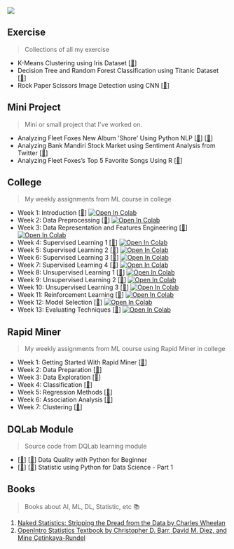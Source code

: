 ![](https://cdn.pixabay.com/photo/2017/06/05/10/15/landscape-2373649_960_720.jpg)

## Exercise
> Collections of all my exercise 

- K-Means Clustering using Iris Dataset [[📂](https://github.com/jerichosiahaya/machine-learning/tree/main/exercise/k-means%20clustering%20using%20iris%20dataset)]
- Decision Tree and Random Forest Classification using Titanic Dataset [[📂](https://github.com/jerichosiahaya/machine-learning/tree/main/exercise/titanic%20survivor%20classification)]
- Rock Paper Scissors Image Detection using CNN [[📂](https://github.com/jerichosiahaya/machine-learning/tree/main/exercise/rock%20paper%20scissors%20image%20detection)]

## Mini Project
> Mini or small project that I've worked on. 

- Analyzing Fleet Foxes New Album 'Shore' Using Python NLP [[📂](https://github.com/jerichosiahaya/machine-learning/tree/main/mini%20project/fleet%20foxes%20album%20shore%20text%20mining)] [[📰](https://medium.com/analytics-vidhya/analyzing-fleet-foxes-new-album-shore-using-python-e737fc40f3ef)]
- Analyzing Bank Mandiri Stock Market using Sentiment Analysis from Twitter [[📂](https://github.com/jerichosiahaya/machine-learning/tree/main/mini%20project/sentiment%20vs%20stock)]
- Analyzing Fleet Foxes’s Top 5 Favorite Songs Using R [[📰](https://medium.com/analytics-vidhya/analyzing-fleet-foxess-top-5-favorite-songs-using-r-7953daa4e403)]


## College
> My weekly assignments from ML course in college

- Week 1: Introduction [[📂](https://github.com/jerichosiahaya/machine-learning/tree/main/college/Week%201)] [![Open In Colab](https://colab.research.google.com/assets/colab-badge.svg)](https://colab.research.google.com/github/jerichosiahaya/machine-learning/blob/main/college/Week%201/W01_JerichoCristofelSiahaya_32932.ipynb)
- Week 2: Data Preprocessing [[📂](https://github.com/jerichosiahaya/machine-learning/tree/main/college/Week%202)] [![Open In Colab](https://colab.research.google.com/assets/colab-badge.svg)](https://colab.research.google.com/github/jerichosiahaya/machine-learning/blob/main/college/Week%202/W02_JerichoCristofelSiahaya_32932.ipynb)
- Week 3: Data Representation and Features Engineering [[📂](https://github.com/jerichosiahaya/machine-learning/tree/main/college/Week%203)] [![Open In Colab](https://colab.research.google.com/assets/colab-badge.svg)](https://colab.research.google.com/github/jerichosiahaya/machine-learning/blob/main/college/Week%203/W03_JerichoCristofelSiahaya_32932.ipynb)
- Week 4: Supervised Learning 1 [[📂](https://github.com/jerichosiahaya/machine-learning/tree/main/college/Week%204)] [![Open In Colab](https://colab.research.google.com/assets/colab-badge.svg)](https://colab.research.google.com/github/jerichosiahaya/machine-learning/blob/main/college/Week%204/W04_JerichoCristofelSiahaya_32932.ipynb)
- Week 5: Supervised Learning 2 [[📂](https://github.com/jerichosiahaya/machine-learning/tree/main/college/Week%205)] [![Open In Colab](https://colab.research.google.com/assets/colab-badge.svg)](https://colab.research.google.com/github/jerichosiahaya/machine-learning/blob/main/college/Week%205/W05_JerichoCristofelSiahaya_32932.ipynb)
- Week 6: Supervised Learning 3 [[📂](https://github.com/jerichosiahaya/machine-learning/tree/main/college/Week%206)] [![Open In Colab](https://colab.research.google.com/assets/colab-badge.svg)](https://colab.research.google.com/github/jerichosiahaya/machine-learning/blob/main/college/Week%206/W06_JerichoCristofelSiahaya_32932.ipynb)
- Week 7: Supervised Learning 4 [[📂](https://github.com/jerichosiahaya/machine-learning/tree/main/college/Week%207)] [![Open In Colab](https://colab.research.google.com/assets/colab-badge.svg)](https://colab.research.google.com/github/jerichosiahaya/machine-learning/blob/main/college/Week%207/W07_JerichoCristofelSiahaya_32932.ipynb)
- Week 8: Unsupervised Learning 1 [[📂](https://github.com/jerichosiahaya/machine-learning/tree/main/college/Week%208)] [![Open In Colab](https://colab.research.google.com/assets/colab-badge.svg)](https://colab.research.google.com/github/jerichosiahaya/machine-learning/blob/main/college/Week%208/W08_JerichoCristofelSiahaya_32932.ipynb)
- Week 9: Unsupervised Learning 2 [[📂](https://github.com/jerichosiahaya/machine-learning/tree/main/college/Week%209)] [![Open In Colab](https://colab.research.google.com/assets/colab-badge.svg)](https://colab.research.google.com/github/jerichosiahaya/machine-learning/blob/main/college/Week%209/W09_JerichoCristofelSiahaya_32932.ipynb)
- Week 10: Unsupervised Learning 3 [[📂](https://github.com/jerichosiahaya/machine-learning/tree/main/college/Week%2010)] [![Open In Colab](https://colab.research.google.com/assets/colab-badge.svg)](https://colab.research.google.com/github/jerichosiahaya/machine-learning/blob/main/college/Week%2010/W10_JerichoCristofelSiahaya_32932.ipynb)
- Week 11: Reinforcement Learning [[📂](https://github.com/jerichosiahaya/machine-learning/tree/main/college/Week%2011)] [![Open In Colab](https://colab.research.google.com/assets/colab-badge.svg)](https://colab.research.google.com/github/jerichosiahaya/machine-learning/blob/main/college/Week%2011/W11_JerichoCristofelSiahaya_32932.ipynb)
- Week 12: Model Selection [[📂](https://github.com/jerichosiahaya/machine-learning/tree/main/college/Week%2012)] [![Open In Colab](https://colab.research.google.com/assets/colab-badge.svg)](https://colab.research.google.com/github/jerichosiahaya/machine-learning/blob/main/college/Week%2012/W12_JerichoCristofelSiahaya_32932.ipynb)
- Week 13: Evaluating Techniques [[📂](https://github.com/jerichosiahaya/machine-learning/tree/main/college/Week%2013)] [![Open In Colab](https://colab.research.google.com/assets/colab-badge.svg)](https://colab.research.google.com/github/jerichosiahaya/machine-learning/blob/main/college/Week%2013/W13_JerichoCristofelSiahaya_32932.ipynb)

## Rapid Miner
> My weekly assignments from ML course using Rapid Miner in college

- Week 1: Getting Started With Rapid Miner [[📂](https://github.com/jerichosiahaya/machine-learning/tree/main/rapid%20miner/Week%201)]
- Week 2: Data Preparation [[📂](https://github.com/jerichosiahaya/machine-learning/tree/main/rapid%20miner/Week%202)]
- Week 3: Data Exploration [[📂](https://github.com/jerichosiahaya/machine-learning/tree/main/rapid%20miner/Week%203)]
- Week 4: Classification [[📂](https://github.com/jerichosiahaya/machine-learning/tree/main/rapid%20miner/Week%204)]
- Week 5: Regression Methods [[📂](https://github.com/jerichosiahaya/machine-learning/tree/main/rapid%20miner/Week%205)]
- Week 6: Association Analysis [[📂](https://github.com/jerichosiahaya/machine-learning/tree/main/rapid%20miner/Week%206)]
- Week 7: Clustering [[📂](https://github.com/jerichosiahaya/machine-learning/tree/main/rapid%20miner/Week%207)]

## DQLab Module
> Source code from DQLab learning module

- [[📂](https://github.com/jerichosiahaya/machine-learning/blob/main/dqlab%20module/Data_Quality_with_Python_for_Beginner_Jericho_Siahaya.ipynb)] [[📄](https://academy.dqlab.id/certificate/pdf/DQLABDVIZ2JCIHQK)] Data Quality with Python for Beginner
-  [[📂](https://github.com/jerichosiahaya/machine-learning/blob/main/dqlab%20module/Statistic_using_Python_for_Data_Science_Part_1_Jericho_Siahaya.ipynb)] [[📄](https://academy.dqlab.id/certificate/pdf/DQLABSWP1%20GEGAWW/NONTRACK)] Statistic using Python for Data Science - Part 1

## Books
> Books about AI, ML, DL, Statistic, etc 📚

1. [Naked Statistics: Stripping the Dread from the Data by Charles Wheelan](https://github.com/jerichosiahaya/machine-learning/blob/main/books/Naked%20Statistics-%20Stripping%20the%20Dread%20from%20the%20Data%20(%20PDFDrive%20).pdf)
2. [OpenIntro Statistics Textbook by Christopher D. Barr, David M. Diez, and Mine Çetinkaya-Rundel](https://github.com/jerichosiahaya/machine-learning/blob/main/books/openintro-statistics.pdf)
